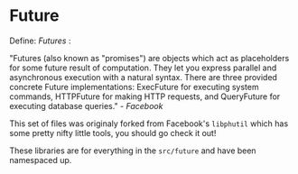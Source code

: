 # Future

Define: *Futures* :

"Futures (also known as "promises") are objects which act as placeholders for
some future result of computation. They let you express parallel and
asynchronous execution with a natural syntax. There are three provided
concrete Future implementations: ExecFuture for executing system commands,
HTTPFuture for making HTTP requests, and QueryFuture for executing database
queries." - *Facebook*

This set of files was originaly forked from Facebook's `libphutil` which has
some pretty nifty little tools, you should go check it out!

These libraries are for everything in the `src/future` and have been namespaced
up.